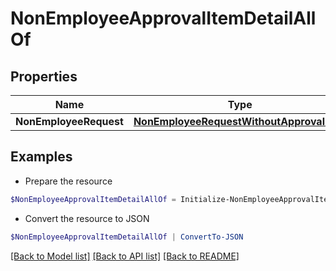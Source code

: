 # NonEmployeeApprovalItemDetailAllOf
## Properties

Name | Type | Description | Notes
------------ | ------------- | ------------- | -------------
**NonEmployeeRequest** | [**NonEmployeeRequestWithoutApprovalItem**](NonEmployeeRequestWithoutApprovalItem.md) |  | [optional] 

## Examples

- Prepare the resource
```powershell
$NonEmployeeApprovalItemDetailAllOf = Initialize-NonEmployeeApprovalItemDetailAllOf  -NonEmployeeRequest null
```

- Convert the resource to JSON
```powershell
$NonEmployeeApprovalItemDetailAllOf | ConvertTo-JSON
```

[[Back to Model list]](../README.md#documentation-for-models) [[Back to API list]](../README.md#documentation-for-api-endpoints) [[Back to README]](../README.md)

